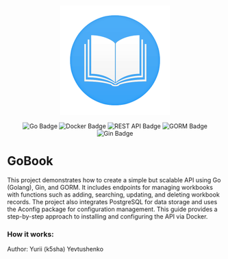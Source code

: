 <p align="center">
  <img src="https://github.com/k5sha/goBook/blob/master/media/logo.png" alt="Logo" width="256"/>
</p>

<div align="center">
  
  ![Go Badge](https://img.shields.io/badge/Go-00ADD8?style=for-the-badge&logo=go&logoColor=white)
  ![Docker Badge](https://img.shields.io/badge/Docker-2496ED?style=for-the-badge&logo=docker&logoColor=white)
  ![REST API Badge](https://img.shields.io/badge/REST_API-34B7B1?style=for-the-badge&logo=swagger&logoColor=white)
  ![GORM Badge](https://img.shields.io/badge/GORM-00A9E0?style=for-the-badge&logo=gorm&logoColor=white)
  ![Gin Badge](https://img.shields.io/badge/Gin-8B8B00?style=for-the-badge&logo=gin&logoColor=white)
</div >

# GoBook
This project demonstrates how to create a simple but scalable API using Go (Golang), Gin, and GORM. 
It includes endpoints for managing workbooks with functions such as adding, searching, updating, and deleting workbook records. 
The project also integrates PostgreSQL for data storage and uses the Aconfig package for configuration management. 
This guide provides a step-by-step approach to installing and configuring the API via Docker.

### How it works:
Author:
Yurii (k5sha) Yevtushenko
